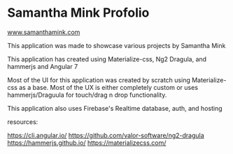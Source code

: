 # Samantha Mink Profolio

www.samanthamink.com

This application was made to showcase various projects by Samantha Mink

This application has created using Materialize-css, Ng2 Dragula, and hammerjs and Angular 7

Most of the UI for this application was created by scratch using Materialize-css as a base. Most of the UX is either completely custom or uses hammerjs/Draguula for touch/drag n drop functionality.

This application also uses Firebase's Realtime database, auth, and hosting

resources:

https://cli.angular.io/
https://github.com/valor-software/ng2-dragula
https://hammerjs.github.io/
https://materializecss.com/
